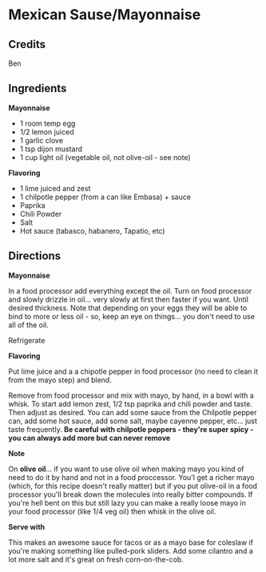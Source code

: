 # Mexican Sause/Mayonnaise

## Credits

Ben

## Ingredients

**Mayonnaise**

- 1 room temp egg
- 1/2 lemon juiced
- 1 garlic clove
- 1 tsp dijon mustard
- 1 cup light oil (vegetable oil, not olive-oil - see note)

**Flavoring**

- 1 lime juiced and zest
- 1 chilpotle pepper (from a can like Embasa) + sauce
- Paprika
- Chili Powder
- Salt
- Hot sauce (tabasco, habanero, Tapatio, etc)

## Directions

**Mayonnaise**

In a food processor add everything except the oil. Turn on food processor and slowly drizzle in oil... very slowly at first then faster if you want. Until desired thickness. Note that depending on your eggs they will be able to bind to more or less oil - so, keep an eye on things... you don't need to use all of the oil. 

Refrigerate

**Flavoring**

Put lime juice and a a chipotle pepper in food processor (no need to clean it from the mayo step) and blend.

Remove from food processor and mix with mayo, by hand, in a bowl with a whisk. To start add lemon zest, 1/2 tsp paprika and chili powder and taste. Then adjust as desired. You can add some sauce from the Chilpotle pepper can, add some hot sauce, add some salt, maybe cayenne pepper, etc... just taste frequently. **Be careful with chilpotle peppers - they're super spicy - you can always add more but can never remove**

**Note** 

On **olive oil**... if you want to use olive oil when making mayo you kind of need to do it by hand and not in a food proccessor. You'l get a richer mayo (which, for this recipe doesn't really matter) but if you put olive-oil in a food processor you'll break down the molecules into really bitter compounds. If you're hell bent on this but still lazy you can make a really loose mayo in your food processor (like 1/4 veg oil) then whisk in the olive oil. 

**Serve with**

This makes an awesome sauce for tacos or as a mayo base for coleslaw if you're making something like pulled-pork sliders. Add some cilantro and a lot more salt and it's great on fresh corn-on-the-cob. 

